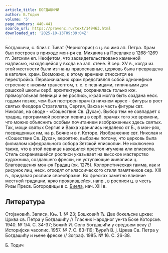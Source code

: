 ```yaml
---
article_title: БОГДАШИЧИ
author: Б.Тодич
volume: '5'
page_numbers: 440-441
source_url: https://pravenc.ru/text/149463.html
downloaded_at: '2025-10-13T09:39:04Z'
---
```


Бóгдашичи, c. близ г. Тиват (Черногория) с ц. во имя ап. Петра. Храм был построен в приходе мон-ря св. Михаила на Превлаке в 1268-1269 гг. Зетским еп. Неофитом, что засвидетельствовано каменной надписью, находящейся у входа на зап. стене. В сер. XV в., когда из этой местности были изгнаны православные, церковь была превращена в католич. храм. Возможно, к этому времени относится ее перестройка. Первоначально храм представлял собой однонефное строение с низким трансептом, т. е. с певницами, типичными для рашской школы серб. архитектуры; сохранилась только юж. прямоугольная певница и ее роспись, к-рая могла быть создана неск. годами позже, чем был построен храм (в нижнем ярусе - фигуры в рост святых Феодора Стратилата, Сергия, Вакха и часть фигуры свт. Николая, на своде - «Сошествие Св. Духа»). Выбор тем не совпадает с традиц. программой росписи певниц в серб. храмах того же времени, что можно объяснить особым почитанием изображенных здесь святых. Так, мощи святых Сергия и Вакха хранились недалеко от Б., в мон-рях, посвященных им, на р. Бояне и в г. Которе. Изображение свт. Николая и «Сошествие Св. Духа», вероятно, выбраны потому, что церковь была филиалом кафедрального собора Зетской епископии. Не исключено также, что в этой певнице находился престол игумена или епископа. Стиль сохранившейся росписи указывает на высокое мастерство художника, создавшего фрески, не уступающие живописи ц. Благовещения мон-ря Градац (ок. 1275). Колористическая гамма, как и рисунок лиц, неск. отходят от классического стиля памятников сер. XIII в., придавая росписи своеобразие. Во фресках заметно влияние местной традиции, ярко проявившейся, напр., в росписи ц. в честь Ризы Пресв. Богородицы в с. [Биела](https://pravenc.ru/text/Биела.html), нач. XIII в.

## Литература

Стоjановић. Записи. Књ. 1. № 23; Бошковић Ђ. Две бокељске цркве: Црква св. Петра у Богдашићу // Гласник Народног ун-та Боке Которске. 1940. № 1/4. С. 34-37; Божић И. Село Богдашићи у средњем веку // Историjски часопис. 1957. № 7. С. 83-119; Ђурић В. j. Црква Св. Петра у Богдашићу и њене фреске // Зограф. 1985. № 16. С. 26-38.

Б.  Тодич
